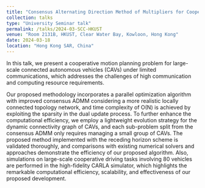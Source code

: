 ```yaml
---
title: "Consensus Alternating Direction Method of Multipliers for Cooperative Motion Planning of Large-Scale Non-Holonomic Agents"
collection: talks
type: "University Seminar talk"
permalink: /talks/2024-03-SCC-HKUST
venue: "Room 2131B, HKUST, Clear Water Bay, Kowloon, Hong Kong"
date: 2024-03-18
location: "Hong Kong SAR, China"
---
```


In this talk, we present a cooperative motion planning problem for large-scale connected autonomous vehicles (CAVs) under limited communications, which addresses the challenges of high communication and computing resource requirements. 

Our proposed methodology incorporates a parallel optimization algorithm with improved consensus ADMM considering a more realistic locally connected topology network, and time complexity of O(N) is achieved by exploiting the sparsity in the dual update process. To further enhance the computational efficiency, we employ a lightweight evolution strategy for the dynamic connectivity graph of CAVs, and each sub-problem split from the consensus ADMM only requires managing a small group of CAVs. The proposed method implemented with the receding horizon scheme is validated thoroughly, and comparisons with existing numerical solvers and approaches demonstrate the efficiency of our proposed algorithm. Also, simulations on large-scale cooperative driving tasks involving 80 vehicles are performed in the high-fidelity CARLA simulator, which highlights the remarkable computational efficiency, scalability, and effectiveness of our proposed development.
